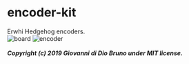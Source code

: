 # encoder-kit
Erwhi Hedgehog encoders.<br>
![board](https://user-images.githubusercontent.com/9216366/57025949-db04bd00-6c38-11e9-8248-6d4a52a47c2e.png)
![encoder](https://user-images.githubusercontent.com/9216366/57025854-a1cc4d00-6c38-11e9-962c-7c753cba93c9.png)
<br>
<br>
***Copyright (c) 2019 Giovanni di Dio Bruno under MIT license.***